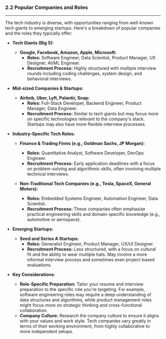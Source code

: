 ### 2.2 Popular Companies and Roles

---

The tech industry is diverse, with opportunities ranging from well-known tech giants to emerging startups. Here's a breakdown of popular companies and the roles they typically offer:

- **Tech Giants (Big 5):**
  - **Google, Facebook, Amazon, Apple, Microsoft:**
    - **Roles:** Software Engineer, Data Scientist, Product Manager, UX Designer, AI/ML Engineer.
    - **Recruitment Process:** Highly structured with multiple interview rounds including coding challenges, system design, and behavioral interviews.

- **Mid-sized Companies & Startups:**
  - **Airbnb, Uber, Lyft, Palantir, Snap:**
    - **Roles:** Full-Stack Developer, Backend Engineer, Product Manager, Data Engineer.
    - **Recruitment Process:** Similar to tech giants but may focus more on specific technologies relevant to the company's stack. Startups may also have more flexible interview processes.

- **Industry-Specific Tech Roles:**
  - **Finance & Trading Firms (e.g., Goldman Sachs, JP Morgan):**
    - **Roles:** Quantitative Analyst, Software Developer, DevOps Engineer.
    - **Recruitment Process:** Early application deadlines with a focus on problem-solving and algorithmic skills, often involving multiple technical interviews.

  - **Non-Traditional Tech Companies (e.g., Tesla, SpaceX, General Motors):**
    - **Roles:** Embedded Systems Engineer, Automation Engineer, Data Scientist.
    - **Recruitment Process:** These companies often emphasize practical engineering skills and domain-specific knowledge (e.g., automotive or aerospace).

- **Emerging Startups:**
  - **Seed and Series A Startups:**
    - **Roles:** Generalist Engineer, Product Manager, UX/UI Designer.
    - **Recruitment Process:** Less structured, with a focus on cultural fit and the ability to wear multiple hats. May involve a more informal interview process and sometimes even project-based evaluations.

- **Key Considerations:**
  - **Role-Specific Preparation:** Tailor your resume and interview preparation to the specific role you're targeting. For example, software engineering roles may require a deep understanding of data structures and algorithms, while product management roles might focus more on strategic thinking and cross-functional collaboration.
  - **Company Culture:** Research the company culture to ensure it aligns with your values and work style. Tech companies vary greatly in terms of their working environment, from highly collaborative to more independent setups.